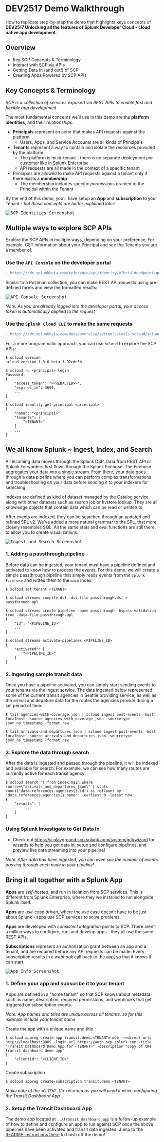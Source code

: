 # DEV2517 Demo Walkthrough

How to replicate step-by-step the demo that highlights keys concepts of **DEV2517 Unlocking all the features of Splunk Developer Cloud - cloud native app development**.

## Overview

* Key SCP Concepts & Terminology
* Interact with SCP via APIs
* Getting Data In (and out!) of SCP
* Creating Apps Powered by SCP APIs

## Key Concepts & Terminology

_SCP is a collection of services exposed via REST APIs to enable fast and flexible app development_

The most fundamental concepts we’ll use in this demo are the **platform identities**, and their *relationships*.
- **Principals** represent an actor that makes API requests against the platform
  - Users, Apps, and Service Accounts are all kinds of Principals
- **Tenants** represent a way to contain and isolate the resources provided by the platform
  - The platform is multi-tenant - there is no separate deployment per customer like in Splunk Enterprise 
  - API requests are all made in the context of a specific tenant
- Principals are allowed to make API requests against a tenant only if there exists a **membership**
  - The membership includes specific *permissions* granted to the Principal within the Tenant

By the end of this demo, you’ll have setup an **App** and **subscription** to your Tenant - *but those concepts are better explained later!*

<kbd>![SCP Identities Screenshot](./identities.png)</kbd>

## Multiple ways to explore SCP APIs

Explore the SCP APIs in multiple ways, depending on your preference. For example, GET information about your Principal and see the Tenants you are a member of.

### Use the `API Console` on the developer portal

```diff
- https://sdc.splunkbeta.com/reference/api/identity/v2beta1#endpoint-getPrincipal
```

Similar to a Postman collection, you can make REST API requests using pre-defined forms and view the formatted results:

<kbd>![API Console Screenshot](./api-console.png)</kbd>

_Note: As you are already logged into the developer portal, your access token is automatically applied to the request_

### Use the `Splunk Cloud CLI` to make the same requests

```diff
- https://sdc.splunkbeta.com/docs/overview/sdctools/tools_scloud/scloud_identity#get-principal
```

For a more programmatic approach, you can use `scloud` to explore the SCP APIs:

    $ scloud version
    scloud version 1.0.0-beta.3-92cdc5b
    
    $ scloud -u <principal> login
    Password: 
    {
        "access_token": "<<REDACTED>>",
        "expires_in": 3600,
        ...
    }
    
    $ scloud identity get-principal <principal>
    {
        "name": "<principal>",
        "tenants": [
            "<TENANT>"
        ]
        ...
    }

## We all know Splunk ~ Ingest, Index, and Search

All incoming data moves through the Splunk DSP. Data from REST API or Splunk Forwarders first flows through the Splunk Firehose. The Firehose aggregates your data into a single stream. From there, your data goes through a data pipeline where you can perform complex transformations and troubleshooting on your data before sending it to your indexers for searching.

Indexes are defined as kind of dataset managed by the Catalog service, along with other datasets such as search job or kvstore lookup. They are all knowledge objects that contain data which can be read or written to.

After events are indexed, they can be searched through an updated and refined SPL v2. We’ve added a more natural grammar to the SPL, that more closely resembles SQL. All the same stats and eval functions are still there, to allow you to create visualizations.

<kbd>![Ingest and Search Screenshot](./ingest-search.png)</kbd>

### 1. Adding a passthrough pipeline

Before data can be ingested, your tenant must have a pipeline defined and activated to know how to process the events. For this demo, we will create a simple passthrough pipeline that simply reads events from the `Splunk Firehose` and writes them to the `main` index:

    $ scloud set tenant <TENANT>
    
    $ scloud streams compile-dsl -dsl-file passthrough.dsl > passthrough.upl
    
    $ scloud streams create-pipeline -name passthrough -bypass-validation true -data-file passthrough.upl
    {
        "id": "<PIPELINE_ID>"
        ...
    }
    
    $ scloud streams activate-pipelines <PIPELINE_ID>
    {
        "activated": [
            "<PIPELINE_ID>"
        ]
    }
    
### 2. Ingesting sample transit data

Once you have a pipeline activated, you can simply start sending events to your tenants via the Ingest service. The data ingested below represented some of the current transit agencies in Seattle providing service, as well as the arrival and depature data for the routes the agencies provide during a set period of time:

    $ tail agencies-with-coverage.json | scloud ingest post-events -host localhost -source agencies_with_coverage_json -sourcetype json_no_timestamp -format raw
    
    $ tail arrivals-and-departures.json | scloud ingest post-events -host localhost -source arrivals_and_departures_json -sourcetype json_no_timestamp -format raw

### 3. Explore the data through search

After the data is ingested and passed through the pipeline, it will be indexed and available for search. For example, we can see how many routes are currently active for each transit agency:

    $ scloud search "| from index:main where source=\"arrivals_and_departures_json\" | stats count('data.references.agencies{}.id') as refCount by 'data.references.agencies{}.name'" -earliest 0 -latest now
    {
        "results": [
            ...
        ]
    }

### Using Splunk Investigate to Get Data In

* Check out https://si.playground.scp.splunk.com/system/gdi/wizard for wizards to help you get data in, setup and configure pipelines, and preview live data streaming into your pipeline!

_Note: After data has been ingested, you can even see the number of events passing through each node in your pipeline!_

## Bring it all together with a Splunk App

**Apps** are *self-hosted*, and run in isolation from SCP services. This is different from Splunk Enterprise, where they we installed to run alongside Splunk itself. 

**Apps** are *use-case driven*, where the use case doesn’t have to be just about Splunk - apps *use* SCP services to solve problems. 

**Apps** are developed with *consistent integration* points to SCP. There aren’t a million ways to configure, run, and develop apps - they all use the same REST APIs.

**Subscriptions** represent an authorization grant between an app and a tenant, and are required before any API requests can be made. Every subscription results in a *webhook* call back to the app, so that it knows it can start

<kbd>![App Info Screenshot](./app-info.png)</kbd>

### 1. Define your app and subscribe it to your tenant

Apps are defined in a "home tenant" so that SCP knows about metadata such as name, description, required permissions, and webhooks that get triggered on subscription events.

_Note: App names and titles are unique across all tenants, so for this example include your tenant name_

Create the app with a unique name and title

    $ scloud appreg create-app transit.demo.<TENANT> web -redirect-urls http://localhost:9009 -login-url https://auth.scp.splunk.com -title "Transit Dashboard Demo App for <TENANT>" -description "Copy of the transit dashboard demo app"
    {
        "clientId": "<CLIENT_ID>"
    }

Create subscription

    $ scloud appreg create-subscription transit.demo.<TENANT>

_Make note of the `<CLIENT_ID>` returned as you will need it when configuring the Transit Dashboard App_

### 2. Setup the Transit Dashboard App

The demo app located at `../transit_dashboard_app` is a follow-up example of how to define and configure an app to run against SCP once the above pipelines have been activated and transit data ingested. Jump to the [README instructions there](https://github.com/splunk/conf19-scp-workshop/blob/master/transit_dashboard_app/README.md) to finish off the demo!

